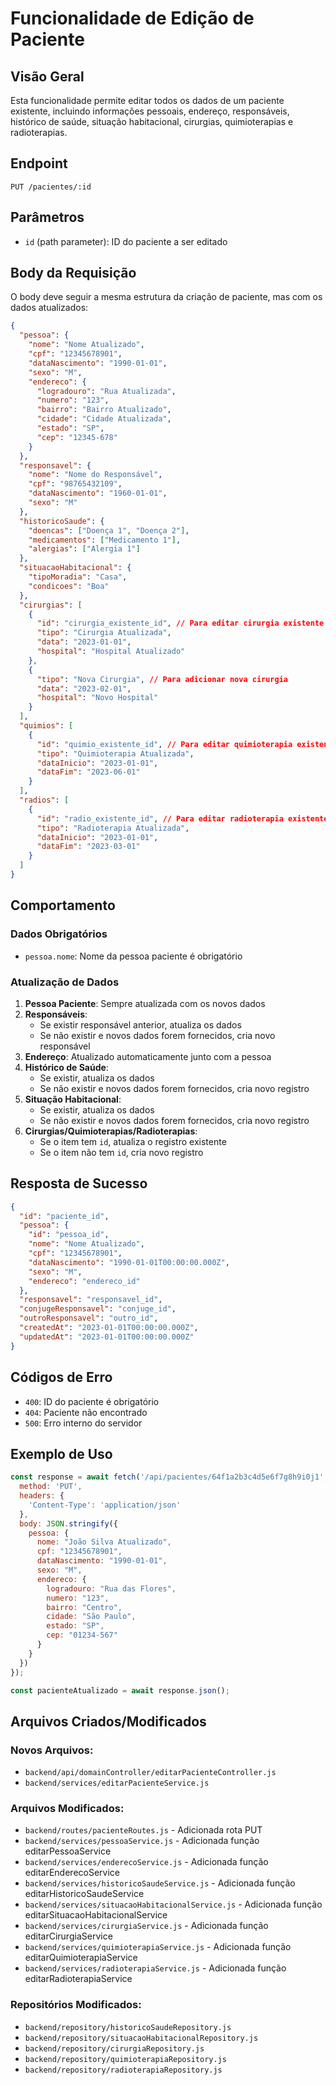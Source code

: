# Funcionalidade de Edição de Paciente

## Visão Geral
Esta funcionalidade permite editar todos os dados de um paciente existente, incluindo informações pessoais, endereço, responsáveis, histórico de saúde, situação habitacional, cirurgias, quimioterapias e radioterapias.

## Endpoint
```
PUT /pacientes/:id
```

## Parâmetros
- `id` (path parameter): ID do paciente a ser editado

## Body da Requisição
O body deve seguir a mesma estrutura da criação de paciente, mas com os dados atualizados:

```json
{
  "pessoa": {
    "nome": "Nome Atualizado",
    "cpf": "12345678901",
    "dataNascimento": "1990-01-01",
    "sexo": "M",
    "endereco": {
      "logradouro": "Rua Atualizada",
      "numero": "123",
      "bairro": "Bairro Atualizado",
      "cidade": "Cidade Atualizada",
      "estado": "SP",
      "cep": "12345-678"
    }
  },
  "responsavel": {
    "nome": "Nome do Responsável",
    "cpf": "98765432109",
    "dataNascimento": "1960-01-01",
    "sexo": "M"
  },
  "historicoSaude": {
    "doencas": ["Doença 1", "Doença 2"],
    "medicamentos": ["Medicamento 1"],
    "alergias": ["Alergia 1"]
  },
  "situacaoHabitacional": {
    "tipoMoradia": "Casa",
    "condicoes": "Boa"
  },
  "cirurgias": [
    {
      "id": "cirurgia_existente_id", // Para editar cirurgia existente
      "tipo": "Cirurgia Atualizada",
      "data": "2023-01-01",
      "hospital": "Hospital Atualizado"
    },
    {
      "tipo": "Nova Cirurgia", // Para adicionar nova cirurgia
      "data": "2023-02-01",
      "hospital": "Novo Hospital"
    }
  ],
  "quimios": [
    {
      "id": "quimio_existente_id", // Para editar quimioterapia existente
      "tipo": "Quimioterapia Atualizada",
      "dataInicio": "2023-01-01",
      "dataFim": "2023-06-01"
    }
  ],
  "radios": [
    {
      "id": "radio_existente_id", // Para editar radioterapia existente
      "tipo": "Radioterapia Atualizada",
      "dataInicio": "2023-01-01",
      "dataFim": "2023-03-01"
    }
  ]
}
```

## Comportamento

### Dados Obrigatórios
- `pessoa.nome`: Nome da pessoa paciente é obrigatório

### Atualização de Dados
1. **Pessoa Paciente**: Sempre atualizada com os novos dados
2. **Responsáveis**: 
   - Se existir responsável anterior, atualiza os dados
   - Se não existir e novos dados forem fornecidos, cria novo responsável
3. **Endereço**: Atualizado automaticamente junto com a pessoa
4. **Histórico de Saúde**: 
   - Se existir, atualiza os dados
   - Se não existir e novos dados forem fornecidos, cria novo registro
5. **Situação Habitacional**: 
   - Se existir, atualiza os dados
   - Se não existir e novos dados forem fornecidos, cria novo registro
6. **Cirurgias/Quimioterapias/Radioterapias**:
   - Se o item tem `id`, atualiza o registro existente
   - Se o item não tem `id`, cria novo registro

## Resposta de Sucesso
```json
{
  "id": "paciente_id",
  "pessoa": {
    "id": "pessoa_id",
    "nome": "Nome Atualizado",
    "cpf": "12345678901",
    "dataNascimento": "1990-01-01T00:00:00.000Z",
    "sexo": "M",
    "endereco": "endereco_id"
  },
  "responsavel": "responsavel_id",
  "conjugeResponsavel": "conjuge_id",
  "outroResponsavel": "outro_id",
  "createdAt": "2023-01-01T00:00:00.000Z",
  "updatedAt": "2023-01-01T00:00:00.000Z"
}
```

## Códigos de Erro
- `400`: ID do paciente é obrigatório
- `404`: Paciente não encontrado
- `500`: Erro interno do servidor

## Exemplo de Uso

```javascript
const response = await fetch('/api/pacientes/64f1a2b3c4d5e6f7g8h9i0j1', {
  method: 'PUT',
  headers: {
    'Content-Type': 'application/json'
  },
  body: JSON.stringify({
    pessoa: {
      nome: "João Silva Atualizado",
      cpf: "12345678901",
      dataNascimento: "1990-01-01",
      sexo: "M",
      endereco: {
        logradouro: "Rua das Flores",
        numero: "123",
        bairro: "Centro",
        cidade: "São Paulo",
        estado: "SP",
        cep: "01234-567"
      }
    }
  })
});

const pacienteAtualizado = await response.json();
```

## Arquivos Criados/Modificados

### Novos Arquivos:
- `backend/api/domainController/editarPacienteController.js`
- `backend/services/editarPacienteService.js`

### Arquivos Modificados:
- `backend/routes/pacienteRoutes.js` - Adicionada rota PUT
- `backend/services/pessoaService.js` - Adicionada função editarPessoaService
- `backend/services/enderecoService.js` - Adicionada função editarEnderecoService
- `backend/services/historicoSaudeService.js` - Adicionada função editarHistoricoSaudeService
- `backend/services/situacaoHabitacionalService.js` - Adicionada função editarSituacaoHabitacionalService
- `backend/services/cirurgiaService.js` - Adicionada função editarCirurgiaService
- `backend/services/quimioterapiaService.js` - Adicionada função editarQuimioterapiaService
- `backend/services/radioterapiaService.js` - Adicionada função editarRadioterapiaService

### Repositórios Modificados:
- `backend/repository/historicoSaudeRepository.js`
- `backend/repository/situacaoHabitacionalRepository.js`
- `backend/repository/cirurgiaRepository.js`
- `backend/repository/quimioterapiaRepository.js`
- `backend/repository/radioterapiaRepository.js` 